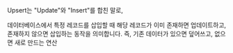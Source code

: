 <p>Upsert는 
&quot;Update&quot;와 &quot;Insert&quot;를 합친 말로, </p>
<p>데이터베이스에서 특정 레코드를 삽입할 때 해당 레코드가 이미 존재하면 업데이트하고,
존재하지 않으면 삽입하는 동작을 의미합니다. 즉, 기존 데이터가 있으면 덮어쓰고, 없으면 새로 만드는 연산</p>